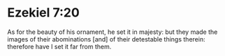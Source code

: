 # Ezekiel 7:20

As for the beauty of his ornament, he set it in majesty: but they made the images of their abominations [and] of their detestable things therein: therefore have I set it far from them.